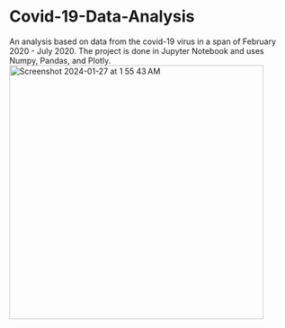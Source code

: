 # Covid-19-Data-Analysis
An analysis based on data from the covid-19 virus in a span of February 2020 - July 2020. The project is done in Jupyter Notebook and uses Numpy, Pandas, and Plotly. 
<img width="452" alt="Screenshot 2024-01-27 at 1 55 43 AM" src="https://github.com/arnavbaliyan/Covid-19-Data-Analysis/assets/112844595/75ed3c11-a8fa-45c2-8fda-cccf9c002723">
